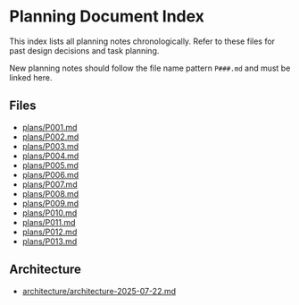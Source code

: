 # Planning Document Index

This index lists all planning notes chronologically. Refer to these files for past design decisions and task planning.

New planning notes should follow the file name pattern `P###.md` and must be linked here.

## Files
- [plans/P001.md](plans/P001.md)
- [plans/P002.md](plans/P002.md)
- [plans/P003.md](plans/P003.md)
- [plans/P004.md](plans/P004.md)
- [plans/P005.md](plans/P005.md)
- [plans/P006.md](plans/P006.md)
- [plans/P007.md](plans/P007.md)
- [plans/P008.md](plans/P008.md)
- [plans/P009.md](plans/P009.md)
- [plans/P010.md](plans/P010.md)
- [plans/P011.md](plans/P011.md)
- [plans/P012.md](plans/P012.md)
- [plans/P013.md](plans/P013.md)

## Architecture
- [architecture/architecture-2025-07-22.md](architecture/architecture-2025-07-22.md)
